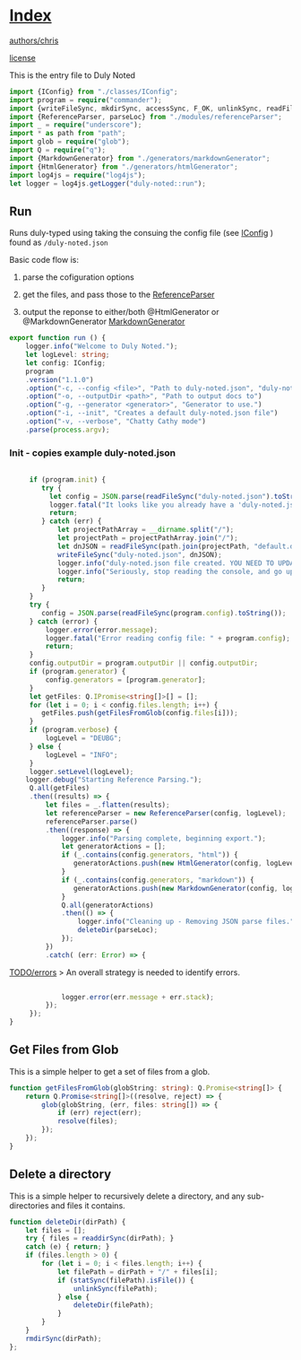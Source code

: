 # [Index](#Index)

 [authors/chris](.././authors.md.md#authors/chris) 

 [license](.././license.md.md#license) 

This is the entry file to Duly Noted

```typescript
import {IConfig} from "./classes/IConfig";
import program = require("commander");
import {writeFileSync, mkdirSync, accessSync, F_OK, unlinkSync, readFileSync, readdirSync, rmdirSync, statSync} from "fs";
import {ReferenceParser, parseLoc} from "./modules/referenceParser";
import _ = require("underscore");
import * as path from "path";
import glob = require("glob");
import Q = require("q");
import {MarkdownGenerator} from "./generators/markdownGenerator";
import {HtmlGenerator} from "./generators/htmlGenerator";
import log4js = require("log4js");
let logger = log4js.getLogger("duly-noted::run");
```
## Run

Runs duly-typed using taking the consuing the config file (see [IConfig](.././ts/classes/IConfig.ts.md#IConfig) ) found as `/duly-noted.json`

Basic code flow is:

1. parse the cofiguration options

2. get the files, and pass those to the [ReferenceParser](.././ts/modules/referenceParser.ts.md#ReferenceParser) 

3. output the reponse to either/both @HtmlGenerator or @MarkdownGenerator [MarkdownGenerator](.././ts/generators/markdownGenerator.ts.md#MarkdownGenerator) 

```typescript
export function run () {
    logger.info("Welcome to Duly Noted.");
    let logLevel: string;
    let config: IConfig;
    program
    .version("1.1.0")
    .option("-c, --config <file>", "Path to duly-noted.json", "duly-noted.json")
    .option("-o, --outputDir <path>", "Path to output docs to")
    .option("-g, --generator <generator>", "Generator to use.")
    .option("-i, --init", "Creates a default duly-noted.json file")
    .option("-v, --verbose", "Chatty Cathy mode")
    .parse(process.argv);
```
 ### Init - copies example duly-noted.json

```typescript
    
     if (program.init) {
        try {
          let config = JSON.parse(readFileSync("duly-noted.json").toString());
          logger.fatal("It looks like you already have a 'duly-noted.json' file. Please just update that one.");
          return;
        } catch (err) {
            let projectPathArray = __dirname.split("/");
            let projectPath = projectPathArray.join("/");
            let dnJSON = readFileSync(path.join(projectPath, "default.duly-noted.json")).toString();
            writeFileSync("duly-noted.json", dnJSON);
            logger.info("duly-noted.json file created. YOU NEED TO UPDATE IT TO FIT YOUR NEEDS. Duly Noted will not work off-the-shelf.");
            logger.info("Seriously, stop reading the console, and go update your brand new duly-noted.json file aleady!");
            return;
        }
     }
     try {
        config = JSON.parse(readFileSync(program.config).toString());
     } catch (error) {
         logger.error(error.message);
         logger.fatal("Error reading config file: " + program.config);
         return;
     }
     config.outputDir = program.outputDir || config.outputDir;
     if (program.generator) {
         config.generators = [program.generator];
     }
     let getFiles: Q.IPromise<string[]>[] = [];
     for (let i = 0; i < config.files.length; i++) {
        getFiles.push(getFilesFromGlob(config.files[i]));
     }
     if (program.verbose) {
         logLevel = "DEUBG";
     } else {
         logLevel = "INFO";
     }
     logger.setLevel(logLevel);
    logger.debug("Starting Reference Parsing.");
     Q.all(getFiles)
     .then((results) => {
         let files = _.flatten(results);
         let referenceParser = new ReferenceParser(config, logLevel);
         referenceParser.parse()
         .then((response) => {
             logger.info("Parsing complete, beginning export.");
             let generatorActions = [];
             if (_.contains(config.generators, "html")) {
                generatorActions.push(new HtmlGenerator(config, logLevel).generate());
             }
             if (_.contains(config.generators, "markdown")) {
                generatorActions.push(new MarkdownGenerator(config, logLevel).generate());
             }
             Q.all(generatorActions)
             .then(() => {
                 logger.info("Cleaning up - Removing JSON parse files.");
                 deleteDir(parseLoc);
             });
         })
         .catch( (err: Error) => {
```
 [TODO/errors](#TODO/errors) > An overall strategy is needed to identify errors.

```typescript
            
             logger.error(err.message + err.stack);
         });
     });
}
```
## Get Files from Glob

This is a simple helper to get a set of files from a glob.

```typescript
function getFilesFromGlob(globString: string): Q.Promise<string[]> {
    return Q.Promise<string[]>((resolve, reject) => {
        glob(globString, (err, files: string[]) => {
            if (err) reject(err);
            resolve(files);
        });
    });
}
```
## Delete a directory

This is a simple helper to recursively delete a directory, and any sub-directories and files it contains.

```typescript
function deleteDir(dirPath) {
    let files = [];
    try { files = readdirSync(dirPath); }
    catch (e) { return; }
    if (files.length > 0) {
        for (let i = 0; i < files.length; i++) {
            let filePath = dirPath + "/" + files[i];
            if (statSync(filePath).isFile()) {
                unlinkSync(filePath);
            } else {
                deleteDir(filePath);
            }
        }
    }
    rmdirSync(dirPath);
};
```
